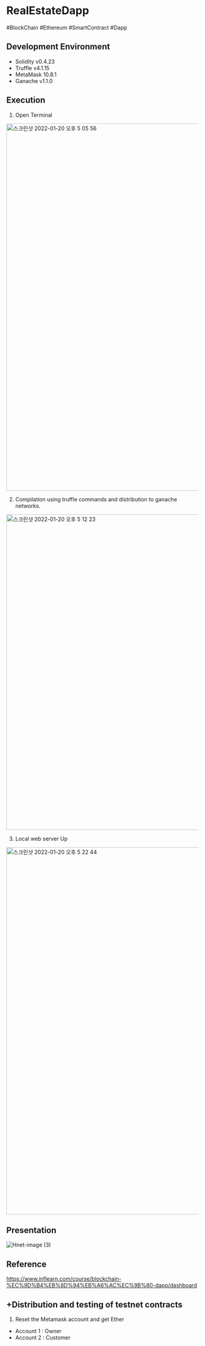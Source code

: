 # RealEstateDapp
#BlockChain
#Ethereum
#SmartContract
#Dapp

## Development Environment
* Solidity v0.4.23
* Truffle v4.1.15
* MetaMask 10.8.1
* Ganache v1.1.0

## Execution
1. Open Terminal
<img width="962" alt="스크린샷 2022-01-20 오후 5 05 56" src="https://user-images.githubusercontent.com/64346003/150340344-acd42a5c-e65f-46e2-831c-9868f3b5edd9.png">

2. Compilation using truffle commands and distribution to ganache networks.
<img width="827" alt="스크린샷 2022-01-20 오후 5 12 23" src="https://user-images.githubusercontent.com/64346003/150340497-fddc8d3e-6d43-4a93-8e7a-58c76fd96905.png">

3. Local web server Up
<img width="962" alt="스크린샷 2022-01-20 오후 5 22 44" src="https://user-images.githubusercontent.com/64346003/150340611-72144b24-726d-46b0-9958-13f0b8ac90e4.png">

## Presentation
![Hnet-image (3)](https://user-images.githubusercontent.com/64346003/150349381-db53b797-67f6-4abd-b69e-501f77519b6c.gif)

## Reference
https://www.inflearn.com/course/blockchain-%EC%9D%B4%EB%8D%94%EB%A6%AC%EC%9B%80-dapp/dashboard

## +Distribution and testing of testnet contracts
1. Reset the Metamask account and get Ether
 - Account 1 : Owner
 - Account 2 : Customer






